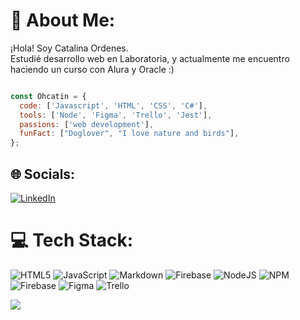 # 💫 About Me:
¡Hola! Soy Catalina Ordenes.<br>Estudié desarrollo web en Laboratoria, y actualmente me encuentro haciendo un curso con Alura y Oracle :)
```js

const Ohcatin = {
  code: ['Javascript', 'HTML', 'CSS', 'C#'],
  tools: ['Node', 'Figma', 'Trello', 'Jest'],
  passions: ['web development'],
  funFact: ["Doglover", "I love nature and birds"],
};
``` 


## 🌐 Socials:
[![LinkedIn](https://img.shields.io/badge/LinkedIn-%230077B5.svg?logo=linkedin&logoColor=white)](https://linkedin.com/in/ohcatin) 

# 💻 Tech Stack:
![HTML5](https://img.shields.io/badge/html5-%23E34F26.svg?style=flat&logo=html5&logoColor=white) ![JavaScript](https://img.shields.io/badge/javascript-%23323330.svg?style=flat&logo=javascript&logoColor=%23F7DF1E) ![Markdown](https://img.shields.io/badge/markdown-%23000000.svg?style=flat&logo=markdown&logoColor=white) ![Firebase](https://img.shields.io/badge/firebase-%23039BE5.svg?style=flat&logo=firebase) ![NodeJS](https://img.shields.io/badge/node.js-6DA55F?style=flat&logo=node.js&logoColor=white) ![NPM](https://img.shields.io/badge/NPM-%23CB3837.svg?style=flat&logo=npm&logoColor=white) ![Firebase](https://img.shields.io/badge/Firebase-039BE5?style=flat&logo=Firebase&logoColor=white) ![Figma](https://img.shields.io/badge/figma-%23F24E1E.svg?style=flat&logo=figma&logoColor=white) ![Trello](https://img.shields.io/badge/Trello-%23026AA7.svg?style=flat&logo=Trello&logoColor=white)

[![](https://visitcount.itsvg.in/api?id=Ohcatin&icon=9&color=5)](https://visitcount.itsvg.in)

<!-- Proudly created with GPRM ( https://gprm.itsvg.in ) -->
